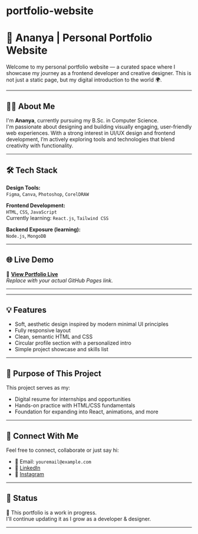 # portfolio-website
# 💼 Ananya | Personal Portfolio Website

Welcome to my personal portfolio website — a curated space where I showcase my journey as a frontend developer and creative designer. This is not just a static page, but my digital introduction to the world 🌍.

---

## 🧑‍💻 About Me

I'm **Ananya**, currently pursuing my B.Sc. in Computer Science.  
I'm passionate about designing and building visually engaging, user-friendly web experiences. With a strong interest in UI/UX design and frontend development, I’m actively exploring tools and technologies that blend creativity with functionality.

---

## 🛠️ Tech Stack

**Design Tools:**  
`Figma`, `Canva`, `Photoshop`, `CorelDRAW`

**Frontend Development:**  
`HTML`, `CSS`, `JavaScript`  
Currently learning: `React.js`, `Tailwind CSS`

**Backend Exposure (learning):**  
`Node.js`, `MongoDB`

---

## 🌐 Live Demo

📎 **[View Portfolio Live](https://yourusername.github.io/portfolio-website)**  
_Replace with your actual GitHub Pages link._

---


---

## 💡 Features

- Soft, aesthetic design inspired by modern minimal UI principles
- Fully responsive layout
- Clean, semantic HTML and CSS
- Circular profile section with a personalized intro
- Simple project showcase and skills list

---

## 📌 Purpose of This Project

This project serves as my:
- Digital resume for internships and opportunities
- Hands-on practice with HTML/CSS fundamentals
- Foundation for expanding into React, animations, and more

---

## 🤝 Connect With Me

Feel free to connect, collaborate or just say hi:

- 📧 Email: `youremail@example.com`
- 💼 [LinkedIn](#)
- 📸 [Instagram](#)

---

## 📍 Status

🚧 This portfolio is a work in progress.  
I'll continue updating it as I grow as a developer & designer.

---


